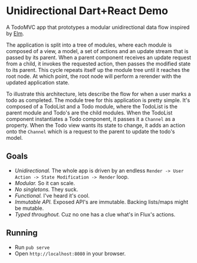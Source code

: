 # Unidirectional Dart+React Demo

A TodoMVC app that prototypes a modular unidirectional data flow inspired by [Elm](https://github.com/evancz/elm-architecture-tutorial).

The application is split into a tree of modules, where each module is composed of a view, a model, a set of actions and an update stream that is passed by its parent. When a parent component receives an update request from a child, it invokes the requested action, then passes the modified state to its parent. This cycle repeats itself up the module tree until it reaches the root node. At which point, the root node will perform a rerender with the updated application state.
 
To illustrate this architecture, lets describe the flow for when a user marks a todo as completed. The module tree for this application is pretty simple. It's composed of a TodoList and a Todo module, where the TodoList is the parent module and Todo's are the child modules. When the TodoList component instantiates a Todo component, it passes it a `Channel` as a property. When the Todo view wants its state to change, it adds an action onto the `Channel` which is a request to the parent to update the todo's model.

## Goals

* *Unidirectional.* The whole app is driven by an endless `Render -> User Action -> State Modification -> Render` loop.
* *Modular.* So it can scale.
* *No singletons.* They suck.
* *Functional.* I've heard it's cool.
* *Immutable API.* Exposed API's are immutable. Backing lists/maps might be mutable.
* *Typed throughout.* Cuz no one has a clue what's in Flux's actions.

## Running

* Run `pub serve`
* Open `http://localhost:8080` in your browser.
